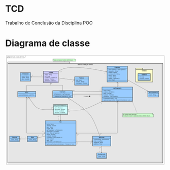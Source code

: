 # TCD
Trabalho de Conclusão da Disciplina POO

# Diagrama de classe
![diagrama classe](./Documetos/Class%20Diagram-v3.png)